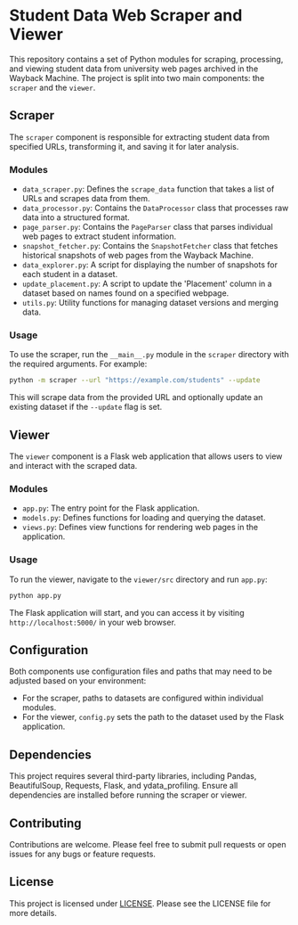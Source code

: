 # Student Data Web Scraper and Viewer

This repository contains a set of Python modules for scraping, processing, and viewing student data from university web pages archived in the Wayback Machine. The project is split into two main components: the `scraper` and the `viewer`.

## Scraper

The `scraper` component is responsible for extracting student data from specified URLs, transforming it, and saving it for later analysis.

### Modules

- `data_scraper.py`: Defines the `scrape_data` function that takes a list of URLs and scrapes data from them.
- `data_processor.py`: Contains the `DataProcessor` class that processes raw data into a structured format.
- `page_parser.py`: Contains the `PageParser` class that parses individual web pages to extract student information.
- `snapshot_fetcher.py`: Contains the `SnapshotFetcher` class that fetches historical snapshots of web pages from the Wayback Machine.
- `data_explorer.py`: A script for displaying the number of snapshots for each student in a dataset.
- `update_placement.py`: A script to update the 'Placement' column in a dataset based on names found on a specified webpage.
- `utils.py`: Utility functions for managing dataset versions and merging data.

### Usage

To use the scraper, run the `__main__.py` module in the `scraper` directory with the required arguments. For example:

```bash
python -m scraper --url "https://example.com/students" --update
```

This will scrape data from the provided URL and optionally update an existing dataset if the `--update` flag is set.

## Viewer

The `viewer` component is a Flask web application that allows users to view and interact with the scraped data.

### Modules

- `app.py`: The entry point for the Flask application.
- `models.py`: Defines functions for loading and querying the dataset.
- `views.py`: Defines view functions for rendering web pages in the application.

### Usage

To run the viewer, navigate to the `viewer/src` directory and run `app.py`:

```bash
python app.py
```

The Flask application will start, and you can access it by visiting `http://localhost:5000/` in your web browser.

## Configuration

Both components use configuration files and paths that may need to be adjusted based on your environment:

- For the scraper, paths to datasets are configured within individual modules.
- For the viewer, `config.py` sets the path to the dataset used by the Flask application.

## Dependencies

This project requires several third-party libraries, including Pandas, BeautifulSoup, Requests, Flask, and ydata_profiling. Ensure all dependencies are installed before running the scraper or viewer.

## Contributing

Contributions are welcome. Please feel free to submit pull requests or open issues for any bugs or feature requests.

## License

This project is licensed under [LICENSE](LICENSE). Please see the LICENSE file for more details.